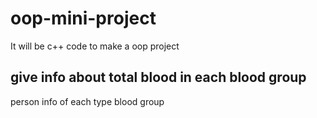 # oop-mini-project
It will be c++ code to make a oop project
## give info about total blood in each blood group
person info of each type blood group

